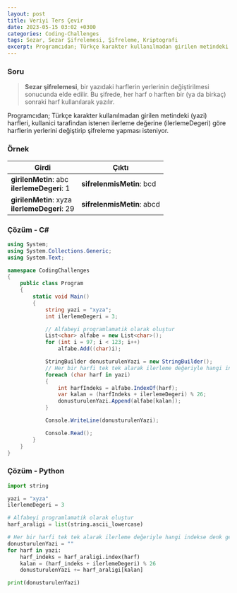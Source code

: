 ```yaml
---
layout: post
title: Veriyi Ters Çevir
date: 2023-05-15 03:02 +0300
categories: Coding-Challenges
tags: Sezar, Sezar Şifrelemesi, Şifreleme, Kriptografi
excerpt: Programcıdan; Türkçe karakter kullanılmadan girilen metindeki harfleri, kullanici tarafindan istenen ilerleme değerine göre harflerin yerlerini değiştirip şifreleme yapması isteniyor...
---
```


### Soru

> **Sezar şifrelemesi**, bir yazıdaki harflerin yerlerinin değiştirilmesi sonucunda elde edilir. Bu şifrede, her harf o harften bir (ya da birkaç) sonraki harf kullanılarak yazılır.

Programcıdan; Türkçe karakter kullanılmadan girilen metindeki (yazi) harfleri, kullanici tarafindan istenen ilerleme değerine (ilerlemeDegeri) göre harflerin yerlerini değiştirip şifreleme yapması isteniyor.

### Örnek

| Girdi                                              | Çıktı                      |
| -------------------------------------------------- | -------------------------- |
| **girilenMetin**: abc <br> **ilerlemeDegeri**: 1   | **sifrelenmisMetin**: bcd  |
| **girilenMetin**: xyza <br> **ilerlemeDegeri**: 29 | **sifrelenmisMetin**: abcd |

### Çözüm - C#

```csharp
using System;
using System.Collections.Generic;
using System.Text;

namespace CodingChallenges
{
    public class Program
    {
        static void Main()
        {
            string yazi = "xyza";
            int ilerlemeDegeri = 3;

            // Alfabeyi programlamatik olarak oluştur
            List<char> alfabe = new List<char>();
            for (int i = 97; i < 123; i++)
                alfabe.Add((char)i);

            StringBuilder donusturulenYazi = new StringBuilder();
            // Her bir harfi tek tek alarak ilerleme değeriyle hangi indekse denk geldiğini bul
            foreach (char harf in yazi)
            {
                int harfIndeks = alfabe.IndexOf(harf);
                var kalan = (harfIndeks + ilerlemeDegeri) % 26;
                donusturulenYazi.Append(alfabe[kalan]);
            }

            Console.WriteLine(donusturulenYazi);

            Console.Read();
        }
    }
}
```

### Çözüm - Python

```python
import string

yazi = "xyza"
ilerlemeDegeri = 3

# Alfabeyi programlamatik olarak oluştur
harf_araligi = list(string.ascii_lowercase)

# Her bir harfi tek tek alarak ilerleme değeriyle hangi indekse denk geldiğini bul
donusturulenYazi = ""
for harf in yazi:
    harf_indeks = harf_araligi.index(harf)
    kalan = (harf_indeks + ilerlemeDegeri) % 26
    donusturulenYazi += harf_araligi[kalan]

print(donusturulenYazi)
```
